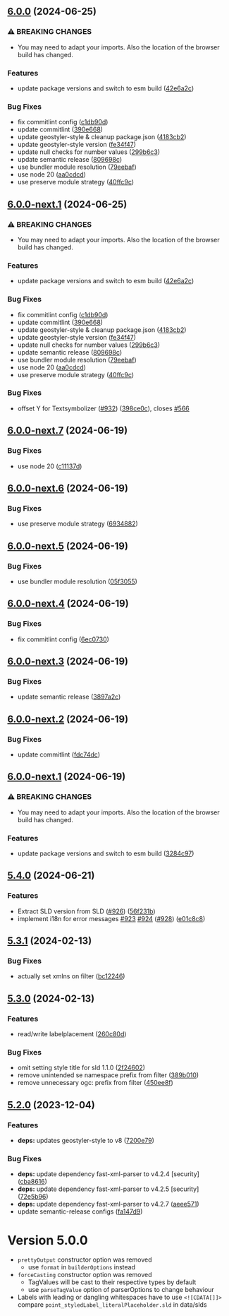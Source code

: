 ## [6.0.0](https://github.com/geostyler/geostyler-sld-parser/compare/v5.4.0...v6.0.0) (2024-06-25)


### ⚠ BREAKING CHANGES

* You may need to adapt your imports. Also the
location of the browser build has changed.

### Features

* update package versions and switch to esm build ([42e6a2c](https://github.com/geostyler/geostyler-sld-parser/commit/42e6a2c662689e1c1ffcb6efa8c5402183d88d25))


### Bug Fixes

* fix commitlint config ([c1db90d](https://github.com/geostyler/geostyler-sld-parser/commit/c1db90de873c0e410b19a3e82e59a6cf96caa4b9))
* update commitlint ([390e668](https://github.com/geostyler/geostyler-sld-parser/commit/390e668487f86976b4e9b5a3afaf20b8ca04f800))
* update geostyler-style & cleanup package.json ([4183cb2](https://github.com/geostyler/geostyler-sld-parser/commit/4183cb26c3673e68bd6ed118a856212063224897))
* update geostyler-style version ([fe34f47](https://github.com/geostyler/geostyler-sld-parser/commit/fe34f47e5943f8ac9d3fa0dc8fcebf04a64baca4))
* update null checks for number values ([299b6c3](https://github.com/geostyler/geostyler-sld-parser/commit/299b6c3d5dbe890022f4d072c7ca57a013cbfc15))
* update semantic release ([809698c](https://github.com/geostyler/geostyler-sld-parser/commit/809698c1a8802ba15fca60e6163c7ae415733695))
* use bundler module resolution ([79eebaf](https://github.com/geostyler/geostyler-sld-parser/commit/79eebaf68cb1c49e5f91cb13f85239851643f67a))
* use node 20 ([aa0cdcd](https://github.com/geostyler/geostyler-sld-parser/commit/aa0cdcdbb6362b2362671faaed1824a5ee59bf26))
* use preserve module strategy ([40ffc9c](https://github.com/geostyler/geostyler-sld-parser/commit/40ffc9c3739889d76fc4ab225e6999abbc07b134))

## [6.0.0-next.1](https://github.com/geostyler/geostyler-sld-parser/compare/v5.4.0...v6.0.0-next.1) (2024-06-25)


### ⚠ BREAKING CHANGES

* You may need to adapt your imports. Also the
location of the browser build has changed.

### Features

* update package versions and switch to esm build ([42e6a2c](https://github.com/geostyler/geostyler-sld-parser/commit/42e6a2c662689e1c1ffcb6efa8c5402183d88d25))


### Bug Fixes

* fix commitlint config ([c1db90d](https://github.com/geostyler/geostyler-sld-parser/commit/c1db90de873c0e410b19a3e82e59a6cf96caa4b9))
* update commitlint ([390e668](https://github.com/geostyler/geostyler-sld-parser/commit/390e668487f86976b4e9b5a3afaf20b8ca04f800))
* update geostyler-style & cleanup package.json ([4183cb2](https://github.com/geostyler/geostyler-sld-parser/commit/4183cb26c3673e68bd6ed118a856212063224897))
* update geostyler-style version ([fe34f47](https://github.com/geostyler/geostyler-sld-parser/commit/fe34f47e5943f8ac9d3fa0dc8fcebf04a64baca4))
* update null checks for number values ([299b6c3](https://github.com/geostyler/geostyler-sld-parser/commit/299b6c3d5dbe890022f4d072c7ca57a013cbfc15))
* update semantic release ([809698c](https://github.com/geostyler/geostyler-sld-parser/commit/809698c1a8802ba15fca60e6163c7ae415733695))
* use bundler module resolution ([79eebaf](https://github.com/geostyler/geostyler-sld-parser/commit/79eebaf68cb1c49e5f91cb13f85239851643f67a))
* use node 20 ([aa0cdcd](https://github.com/geostyler/geostyler-sld-parser/commit/aa0cdcdbb6362b2362671faaed1824a5ee59bf26))
* use preserve module strategy ([40ffc9c](https://github.com/geostyler/geostyler-sld-parser/commit/40ffc9c3739889d76fc4ab225e6999abbc07b134))

### Bug Fixes

* offset Y for Textsymbolizer ([#932](https://github.com/geostyler/geostyler-sld-parser/issues/932)) ([398ce0c](https://github.com/geostyler/geostyler-sld-parser/commit/398ce0ca844e17d06e37ebc3eb8099c1d71f454f)), closes [#566](https://github.com/geostyler/geostyler-sld-parser/issues/566)

## [6.0.0-next.7](https://github.com/geostyler/geostyler-sld-parser/compare/v6.0.0-next.6...v6.0.0-next.7) (2024-06-19)

### Bug Fixes

* use node 20 ([c11137d](https://github.com/geostyler/geostyler-sld-parser/commit/c11137d28d9722c079fdcc9223425ceced31dd71))

## [6.0.0-next.6](https://github.com/geostyler/geostyler-sld-parser/compare/v6.0.0-next.5...v6.0.0-next.6) (2024-06-19)


### Bug Fixes

* use preserve module strategy ([6934882](https://github.com/geostyler/geostyler-sld-parser/commit/6934882a37962020aa2f5ced6bc88420f1e99b46))

## [6.0.0-next.5](https://github.com/geostyler/geostyler-sld-parser/compare/v6.0.0-next.4...v6.0.0-next.5) (2024-06-19)


### Bug Fixes

* use bundler module resolution ([05f3055](https://github.com/geostyler/geostyler-sld-parser/commit/05f3055f4135a1b0459d8e3c174c16e1ea4ad9ca))

## [6.0.0-next.4](https://github.com/geostyler/geostyler-sld-parser/compare/v6.0.0-next.3...v6.0.0-next.4) (2024-06-19)


### Bug Fixes

* fix commitlint config ([6ec0730](https://github.com/geostyler/geostyler-sld-parser/commit/6ec07303d92d23c86ef955163e357586986b9d36))

## [6.0.0-next.3](https://github.com/geostyler/geostyler-sld-parser/compare/v6.0.0-next.2...v6.0.0-next.3) (2024-06-19)


### Bug Fixes

* update semantic release ([3897a2c](https://github.com/geostyler/geostyler-sld-parser/commit/3897a2c53f38c0e20fdb158c0c2c7ea68750d993))

## [6.0.0-next.2](https://github.com/geostyler/geostyler-sld-parser/compare/v6.0.0-next.1...v6.0.0-next.2) (2024-06-19)


### Bug Fixes

* update commitlint ([fdc74dc](https://github.com/geostyler/geostyler-sld-parser/commit/fdc74dcbf3c294a02e0a318549d6cb091a2ab2e1))

## [6.0.0-next.1](https://github.com/geostyler/geostyler-sld-parser/compare/v5.3.1...v6.0.0-next.1) (2024-06-19)


### ⚠ BREAKING CHANGES

* You may need to adapt your imports. Also the
location of the browser build has changed.

### Features

* update package versions and switch to esm build ([3284c97](https://github.com/geostyler/geostyler-sld-parser/commit/3284c97455240cb0b7b403da00439fedcbd6141e))

## [5.4.0](https://github.com/geostyler/geostyler-sld-parser/compare/v5.3.1...v5.4.0) (2024-06-21)


### Features

* Extract SLD version from SLD ([#926](https://github.com/geostyler/geostyler-sld-parser/issues/926)) ([56f231b](https://github.com/geostyler/geostyler-sld-parser/commit/56f231bf57b15242a5451ce9797847018053d201))
* implement i18n for error messages [#923](https://github.com/geostyler/geostyler-sld-parser/issues/923) [#924](https://github.com/geostyler/geostyler-sld-parser/issues/924) ([#928](https://github.com/geostyler/geostyler-sld-parser/issues/928)) ([e01c8c8](https://github.com/geostyler/geostyler-sld-parser/commit/e01c8c837bfcb0dc36912f8cc25581ccc2bfe3f3))


## [5.3.1](https://github.com/geostyler/geostyler-sld-parser/compare/v5.3.0...v5.3.1) (2024-02-13)


### Bug Fixes

* actually set xmlns on filter ([bc12246](https://github.com/geostyler/geostyler-sld-parser/commit/bc1224693669d2c63fcadb295875c3c343712b8f))

## [5.3.0](https://github.com/geostyler/geostyler-sld-parser/compare/v5.2.0...v5.3.0) (2024-02-13)


### Features

* read/write labelplacement ([260c80d](https://github.com/geostyler/geostyler-sld-parser/commit/260c80d082ca57c7ecf409b0787b8d00c001954f))


### Bug Fixes

* omit setting style title for sld 1.1.0 ([2f24602](https://github.com/geostyler/geostyler-sld-parser/commit/2f246023ac0abe961c02270bcb45af3772c6da5c))
* remove unintended se namespace prefix from filter ([389b010](https://github.com/geostyler/geostyler-sld-parser/commit/389b010e0038d4edf50984ac4352f582d29d0eac))
* remove unnecessary ogc: prefix from filter ([450ee8f](https://github.com/geostyler/geostyler-sld-parser/commit/450ee8f963c929b566c9c3c1ac505a469e5c8bb2))

## [5.2.0](https://github.com/geostyler/geostyler-sld-parser/compare/v5.1.0...v5.2.0) (2023-12-04)


### Features

* **deps:** updates geostyler-style to v8 ([7200e79](https://github.com/geostyler/geostyler-sld-parser/commit/7200e790bd1cb0ce0d81e1787fe648bb4ad09026))


### Bug Fixes

* **deps:** update dependency fast-xml-parser to v4.2.4 [security] ([cba8616](https://github.com/geostyler/geostyler-sld-parser/commit/cba8616529c24c5db30cfc9e5d515484913493fc))
* **deps:** update dependency fast-xml-parser to v4.2.5 [security] ([72e5b96](https://github.com/geostyler/geostyler-sld-parser/commit/72e5b96fbdfd1eae7bbaea2882dfa5cd818d9900))
* **deps:** update dependency fast-xml-parser to v4.2.7 ([aeee571](https://github.com/geostyler/geostyler-sld-parser/commit/aeee571d90b82d6437dba31bbe55a69315fa3b39))
* update semantic-release configs ([fa147d9](https://github.com/geostyler/geostyler-sld-parser/commit/fa147d9cda7a0b97500c815d8b462f8965196a2b))

# Version 5.0.0

- `prettyOutput` constructor option was removed
  - use `format` in `builderOptions` instead
- `forceCasting` constructor option was removed
  - TagValues will be cast to their respective types by default
  - use `parseTagValue` option of parserOptions to change behaviour
- Labels with leading or dangling whitespaces have to use `<![CDATA[]]>`
  compare `point_styledLabel_literalPlaceholder.sld` in data/slds
